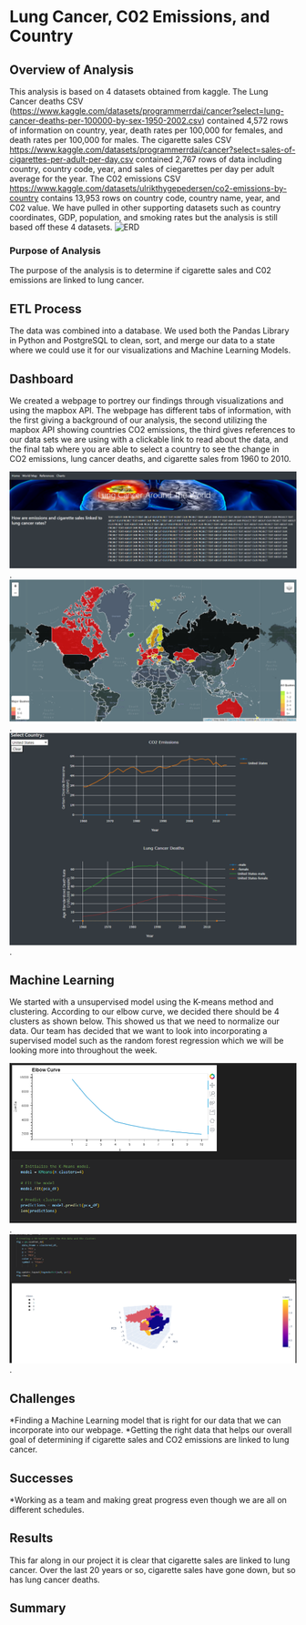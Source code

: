 # Lung Cancer, C02 Emissions, and Country #

## Overview of Analysis ##
This analysis is based on 4 datasets obtained from kaggle. The Lung Cancer deaths CSV (https://www.kaggle.com/datasets/programmerrdai/cancer?select=lung-cancer-deaths-per-100000-by-sex-1950-2002.csv) contained 4,572 rows of information on country, year, death rates per 100,000 for females, and death rates per 100,000 for males. The cigarette sales CSV https://www.kaggle.com/datasets/programmerrdai/cancer?select=sales-of-cigarettes-per-adult-per-day.csv contained 2,767 rows of data including country, country code, year, and sales of ciegarettes per day per adult average for the year. The C02 emissions CSV https://www.kaggle.com/datasets/ulrikthygepedersen/co2-emissions-by-country contains 13,953 rows on country code, country name, year, and C02 value. We have pulled in other supporting datasets such as country coordinates, GDP, population, and smoking rates but the analysis is still based off these 4 datasets. 
<img width="420" alt="ERD" src="https://user-images.githubusercontent.com/116980760/228714731-8928cd95-c304-4920-9285-df3f3ea223ba.PNG">


### Purpose of Analysis ###
The purpose of the analysis is to determine if cigarette sales and C02 emissions are linked to lung cancer.  

## ETL Process ##
The data was combined into a database. We used both the Pandas Library in Python and PostgreSQL to clean, sort, and merge our data to a state where we could use it for our visualizations and Machine Learning Models.

## Dashboard
We created a webpage to portrey our findings through visualizations and using the mapbox API. The webpage has different tabs of information, with the first giving a background of our analysis, the second utilizing the mapbox API showing countries CO2 emissions, the third gives references to our data sets we are using with a clickable link to read about the data, and the final tab where you are able to select a country to see the change in CO2 emissions, lung cancer deaths, and cigarette sales from 1960 to 2010. 

![homepage_segment2](Images/homepage_segment2.png).
![world_map_segment2](Images/world_map_segment2.png).
![charts_segment2](Images/charts_segment2.png).

## Machine Learning
We started with a unsupervised model using the K-means method and clustering. According to our elbow curve, we decided there should be 4 clusters as shown below. This showed us that we need to normalize our data. Our team has decided that we want to look into incorporating a supervised model such as the random forest regression which we will be looking more into throughout the week. 

![elbow_segment2](Images/elbow_segment2.png).
![3d_scatter_segment2](Images/3d_scatter_segment2.png).


## Challenges
*Finding a Machine Learning model that is right for our data that we can incorporate into our webpage.
*Getting the right data that helps our overall goal of determining if cigarette sales and CO2 emissions are linked to lung cancer. 
## Successes
*Working as a team and making great progress even though we are all on different schedules. 
## Results
This far along in our project it is clear that cigarette sales are linked to lung cancer. Over the last 20 years or so, cigarette sales have gone down, but so has lung cancer deaths. 
## Summary
